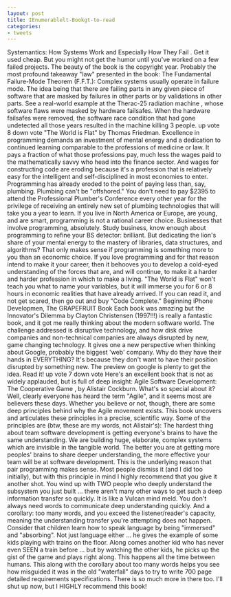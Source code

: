 ```yaml
---
layout: post
title: IEnumerablelt-Bookgt-to-read
categories:
- tweets
---
```

Systemantics: How Systems Work and Especially How They Fail . Get it used cheap. But you might not get the humor until you've worked on a few failed projects.
The beauty of the book is the copyright year.
Probably the most profound takeaway "law" presented in the book:
The Fundamental Failure-Mode Theorem (F.F.T.): Complex systems usually operate in failure mode.
The idea being that there are failing parts in any given piece of software that are masked by failures in other parts or by validations in other parts. See a real-world example at the Therac-25 radiation machine , whose software flaws were masked by hardware failsafes. When the hardware failsafes were removed, the software race condition that had gone undetected all those years resulted in the machine killing 3 people.
up vote 8 down vote
"The World is Flat" by Thomas Friedman.
Excellence in programming demands an investment of mental energy and a dedication to continued learning comparable to the professions of medicine or law. It pays a fraction of what those professions pay, much less the wages paid to the mathematically savvy who head into the finance sector. And wages for constructing code are eroding because it's a profession that is relatively easy for the intelligent and self-disciplined in most economies to enter.
Programming has already eroded to the point of paying less than, say, plumbing. Plumbing can't be "offshored." You don't need to pay $2395 to attend the Professional Plumber's Conference every other year for the privilege of receiving an entirely new set of plumbing technologies that will take you a year to learn.
If you live in North America or Europe, are young, and are smart, programming is not a rational career choice. Businesses that involve programming, absolutely. Study business, know enough about programming to refine your BS detector: brilliant. But dedicating the lion's share of your mental energy to the mastery of libraries, data structures, and algorithms? That only makes sense if programming is something more to you than an economic choice.
If you love programming and for that reason intend to make it your career, then it behooves you to develop a cold-eyed understanding of the forces that are, and will continue, to make it a harder and harder profession in which to make a living. "The World is Flat" won't teach you what to name your variables, but it will immerse you for 6 or 8 hours in economic realities that have already arrived. If you can read it, and not get scared, then go out and buy "Code Complete."
Beginning iPhone Developmen, The GRAPEFRUIT Book
Each book was amazing but the Innovator's Dilemma by Clayton Christensen (1997!!!) is really a fantastic book, and it got me really thinking about the modern software world. The challenge addressed is disruptive technology, and how disk drive companies and non-technical companies are always disrupted by new, game changing technology. It gives one a new perspective when thinking about Google, probably the biggest 'web' company. Why do they have their hands in EVERYTHING? It's because they don't want to have their position disrupted by something new. The preview on google is plenty to get the idea. Read it!
up vote 7 down vote
Here's an excellent book that is not as widely applauded, but is full of deep insight: Agile Software Development: The Cooperative Game , by Alistair Cockburn.
What's so special about it? Well, clearly everyone has heard the term "Agile", and it seems most are believers these days. Whether you believe or not, though, there are some deep principles behind why the Agile movement exists. This book uncovers and articulates these principles in a precise, scientific way. Some of the principles are (btw, these are my words, not Alistair's):
The hardest thing about team software development is getting everyone's brains to have the same understanding. We are building huge, elaborate, complex systems which are invisible in the tangible world. The better you are at getting more peoples' brains to share deeper understanding, the more effective your team will be at software development. This is the underlying reason that pair programming makes sense. Most people dismiss it (and I did too initially), but with this principle in mind I highly recommend that you give it another shot. You wind up with TWO people who deeply understand the subsystem you just built ... there aren't many other ways to get such a deep information transfer so quickly. It is like a Vulcan mind meld.
You don't always need words to communicate deep understanding quickly. And a corollary: too many words, and you exceed the listener/reader's capacity, meaning the understanding transfer you're attempting does not happen. Consider that children learn how to speak language by being "immersed" and "absorbing". Not just language either ... he gives the example of some kids playing with trains on the floor. Along comes another kid who has never even SEEN a train before ... but by watching the other kids, he picks up the gist of the game and plays right along. This happens all the time between humans. This along with the corollary about too many words helps you see how misguided it was in the old "waterfall" days to try to write 700 page detailed requirements specifications.
There is so much more in there too. I'll shut up now, but I HIGHLY recommend this book!
